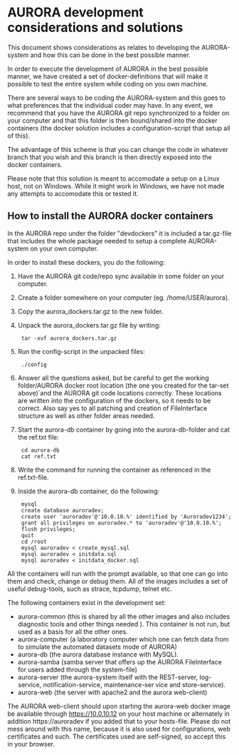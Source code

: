 <!--
        Copyright (C) 2019-2024 Jan Frode Jæger <jan.frode.jaeger@ntnu.no>, NTNU, Trondheim, Norway

        This file is part of AURORA, a system to store and manage science data.

        AURORA is free software: you can redistribute it and/or modify it under 
        the terms of the GNU General Public License as published by the Free 
        Software Foundation, either version 3 of the License, or (at your option) 
        any later version.

        AURORA is distributed in the hope that it will be useful, but WITHOUT ANY 
        WARRANTY; without even the implied warranty of MERCHANTABILITY or FITNESS 
        FOR A PARTICULAR PURPOSE. See the GNU General Public License for more details.

        You should have received a copy of the GNU General Public License along with 
        AURORA. If not, see <https://www.gnu.org/licenses/>. 
-->
# AURORA development considerations and solutions

This document shows considerations as relates to developing the AURORA-system and 
how this can be done in the best possible manner.

In order to execute the development of AURORA in the best possible manner, we have 
created a set of docker-definitions that will make it possible to test the 
entire system while coding on you own machine.

There are several ways to be coding the AURORA-system and this goes to what 
preferences that the individual coder may have. In any event, we recommend that 
you have the AURORA git repo synchronized to a folder on your computer and that 
this folder is then bound/shared into the docker containers (the docker solution 
includes a configuration-script that setup all of this).

The advantage of this scheme is that you can change the code in whatever branch that 
you wish and this branch is then directly exposed into the docker containers.

Please note that this solution is meant to accomodate a setup on a Linux host, not 
on Windows. While it might work in Windows, we have not made any attempts to accomodate this 
or tested it.

## How to install the AURORA docker containers

In the AURORA repo under the folder "devdockers" it is included a tar.gz-file that includes the 
whole package needed to setup a complete AURORA-system on your own computer.

In order to install these dockers, you do the following:

1. Have the AURORA git code/repo sync available in some folder on your computer.
1. Create a folder somewhere on your computer (eg. /home/USER/aurora).
1. Copy the aurora_dockers.tar.gz to the new folder.
1. Unpack the aurora_dockers.tar.gz file by writing:

        tar -xvf aurora_dockers.tar.gz

1. Run the config-script in the unpacked files:

        ./config

1. Answer all the questions asked, but be careful to get the working folder/AURORA docker root 
location (the one you created for the tar-set above)`and the AURORA git code locations correctly. These 
locations are written into the configuration of the dockers, so it needs to be correct. Also say yes 
to all patching and creation of FileInterface structure as well as other folder areas needed.
1. Start the aurora-db container by going into the aurora-db-folder and cat the ref.txt file:

        cd aurora-db
        cat ref.txt

1. Write the command for running the container as referenced in the ref.txt-file.
1. Inside the aurora-db container, do the following:

        mysql
        create database auroradev;
        create user 'auroradev'@'10.0.10.%' identified by 'Auroradev1234';
        grant all privileges on auroradev.* to 'auroradev'@'10.0.10.%';
        flush privileges;
        quit
        cd /root
        mysql auroradev < create_mysql.sql
        mysql auroradev < initdata.sql
        mysql auroradev < initdata_docker.sql

All the containers will run with the prompt available, so that one can go into them and check, change or debug them. All of 
the images includes a set of useful debug-tools, such as strace, tcpdump, telnet etc.

The following containers exist in the development set:

- aurora-common (this is shared by all the other images and also includes diagnostic tools and other things needed
). This container is not run, but used as a basis for all the other ones.
- aurora-computer (a laboratory computer which one can fetch data from to simulate the automated datasets mode of 
AURORA)
- aurora-db (the aurora database instance with MySQL).
- aurora-samba (samba server that offers up the AURORA FileInterface for users added through the system-file)
- aurora-server (the aurora-system itself with the REST-server, log-service, notification-service, maintenance-ser
vice and store-service).
- aurora-web (the server with apache2 and the aurora web-client)

The AURORA web-client should upon starting the aurora-web docker image be available through https://10.0.10.12 on your host machine or alternately in addition https://auroradev if you added that to your hosts-file. Please do not mess around with this name, because it is also used for configurations, web certificates and such. The certificates used are self-signed, so accept this in your browser.
